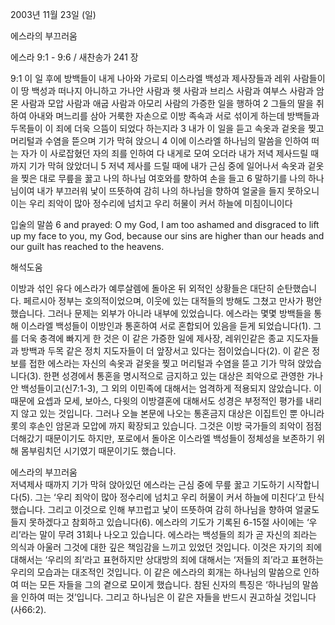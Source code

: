 2003년 11월 23일 (일)

에스라의 부끄러움



에스라 9:1 - 9:6 / 새찬송가 241 장


9:1 이 일 후에 방백들이 내게 나아와 가로되 이스라엘 백성과 제사장들과 레위 사람들이 이 땅 백성과 떠나지 아니하고 가나안 사람과 헷 사람과 브리스 사람과 여부스 사람과 암몬 사람과 모압 사람과 애굽 사람과 아모리 사람의 가증한 일을 행하여 
2 그들의 딸을 취하여 아내와 며느리를 삼아 거룩한 자손으로 이방 족속과 서로 섞이게 하는데 방백들과 두목들이 이 죄에 더욱 으뜸이 되었다 하는지라 
3 내가 이 일을 듣고 속옷과 겉옷을 찢고 머리털과 수염을 뜯으며 기가 막혀 앉으니 
4 이에 이스라엘 하나님의 말씀을 인하여 떠는 자가 이 사로잡혔던 자의 죄를 인하여 다 내게로 모여 오더라 내가 저녁 제사드릴 때까지 기가 막혀 앉았더니 
5 저녁 제사를 드릴 때에 내가 근심 중에 일어나서 속옷과 겉옷을 찢은 대로 무릎을 꿇고 나의 하나님 여호와를 향하여 손을 들고 
6 말하기를 나의 하나님이여 내가 부끄러워 낯이 뜨뜻하여 감히 나의 하나님을 향하여 얼굴을 들지 못하오니 이는 우리 죄악이 많아 정수리에 넘치고 우리 허물이 커서 하늘에 미침이니이다 

입술의 말씀
6 and prayed: O my God, I am too ashamed and disgraced to lift up my face to you, my God, because our sins are higher than our heads and our guilt has reached to the heavens.

해석도움





이방과 섞인 유다 
에스라가 예루살렘에 돌아온 뒤 외적인 상황들은 대단히 순탄했습니다. 페르시아 정부는 호의적이었으며, 이웃에 있는 대적들의 방해도 그쳤고 만사가 평안했습니다. 그러나 문제는 외부가 아니라 내부에 있었습니다. 에스라는 몇몇 방백들을 통해 이스라엘 백성들이 이방인과 통혼하여 서로 혼합되어 있음을 듣게 되었습니다(1). 그를 더욱 충격에 빠지게 한 것은 이 같은 가증한 일에 제사장, 레위인같은 종교 지도자들과 방백과 두목 같은 정치 지도자들이 더 앞장서고 있다는 점이었습니다(2). 이 같은 정보를 접한 에스라는 자신의 속옷과 겉옷을 찢고 머리털과 수염을 뜯고 기가 막혀 앉았습니다(3). 한편 성경에서 통혼을 명시적으로 금지하고 있는 대상은 죄악으로 관영한 가나안 백성들이고(신7:1-3), 그 외의 이민족에 대해서는 엄격하게 적용되지 않았습니다. 이 때문에 요셉과 모세, 보아스, 다윗의 이방결혼에 대해서도 성경은 부정적인 평가를 내리지 않고 있는 것입니다. 그러나 오늘 본문에 나오는 통혼금지 대상은 이집트인 뿐 아니라 롯의 후손인 암몬과 모압에 까지 확장되고 있습니다. 그것은 이방 국가들의 죄악이 점점 더해갔기 때문이기도 하지만, 포로에서 돌아온 이스라엘 백성들이 정체성을 보존하기 위해 몸부림치던 시기였기 때문이기도 했습니다.  

에스라의 부끄러움  
저녁제사 때까지 기가 막혀 앉아있던 에스라는 근심 중에 무릎 꿇고 기도하기 시작합니다(5). 그는 ‘우리 죄악이 많아 정수리에 넘치고 우리 허물이 커서 하늘에 미친다’고 탄식했습니다. 그리고 이것으로 인해 부끄럽고 낯이 뜨뜻하여 감히 하나님을 향하여 얼굴도 들지 못하겠다고 참회하고 있습니다(6). 에스라의 기도가 기록된 6-15절 사이에는 ‘우리’라는 말이 무려 31회나 나오고 있습니다. 에스라는 백성들의 죄가 곧 자신의 죄라는 의식과 아울러 그것에 대한 깊은 책임감을 느끼고 있었던 것입니다. 이것은 자기의 죄에 대해서는 ‘우리의 죄’라고 표현하지만 상대방의 죄에 대해서는 ‘저들의 죄’라고 표현하는 우리의 모습과는 대조적인 것입니다. 이 같은 에스라의 회개는 하나님의 말씀으로 인하여 떠는 모든 자들을 그의 곁으로 모이게 했습니다. 참된 신자의 특징은 ‘하나님의 말씀을 인하여 떠는 것’입니다. 그리고 하나님은 이 같은 자들을 반드시 권고하실 것입니다(사66:2).